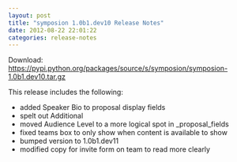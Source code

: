 ```yaml
---
layout: post
title: "symposion 1.0b1.dev10 Release Notes"
date: 2012-08-22 22:01:22
categories: release-notes
---
```


Download: <https://pypi.python.org/packages/source/s/symposion/symposion-1.0b1.dev10.tar.gz>

This release includes the following:

* added Speaker Bio to proposal display fields
* spelt out Additional
* moved Audience Level to a more logical spot in _proposal_fields
* fixed teams box to only show when content is available to show
* bumped version to 1.0b1.dev11
* modified copy for invite form on team to read more clearly
